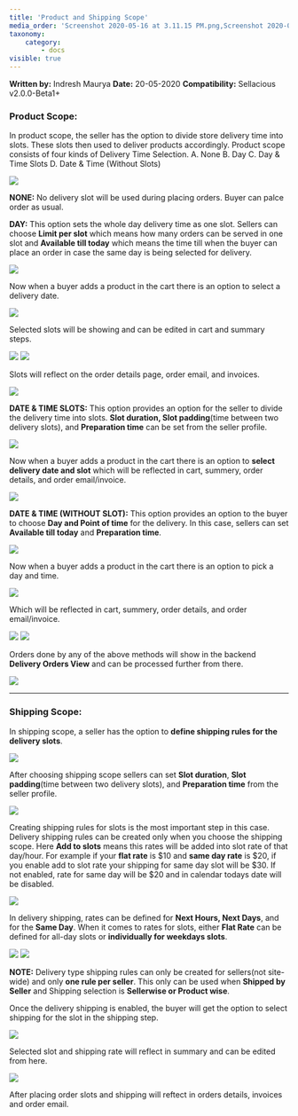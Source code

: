 ```yaml
---
title: 'Product and Shipping Scope'
media_order: 'Screenshot 2020-05-16 at 3.11.15 PM.png,Screenshot 2020-05-16 at 3.25.35 PM.png,Screenshot 2020-05-16 at 3.37.02 PM.png,unnamed.png,Screenshot 2020-05-16 at 3.42.58 PM.png,Screenshot 2020-05-16 at 3.46.11 PM.png,Screenshot 2020-05-16 at 7.03.27 PM.png,Screenshot 2020-05-16 at 7.05.54 PM.png,Screenshot 2020-05-16 at 7.13.12 PM.png,unnamed (1).png,unnamed (2).png,Screenshot 2020-05-16 at 7.24.17 PM.png,Screenshot 2020-05-16 at 7.28.22 PM.png,Screenshot 2020-05-16 at 7.36.27 PM.png,Screenshot 2020-05-16 at 7.03.27 PM (1).png,Screenshot 2020-05-16 at 7.54.41 PM.png,unnamed (3).png,Screenshot 2020-05-16 at 8.03.16 PM.png,Screenshot 2020-05-16 at 8.13.53 PM.png,Screenshot 2020-05-16 at 8.16.37 PM.png'
taxonomy:
    category:
        - docs
visible: true
---
```


**Written by:** Indresh Maurya
**Date:** 20-05-2020
**Compatibility:** Sellacious v2.0.0-Beta1+

### Product Scope:


In product scope, the seller has the option to divide store delivery time into slots.  These slots then used to deliver products accordingly. Product scope consists of four kinds of Delivery Time Selection.
A. None
B. Day
C. Day & Time Slots
D. Date & Time (Without Slots) 

![](Screenshot%202020-05-16%20at%203.11.15%20PM.png)

**NONE:**  No delivery slot will be used during placing orders. Buyer can palce order as usual.

**DAY:**  This option sets the whole day delivery time as one slot. Sellers can choose **Limit per slot** which means how many orders can be served in one slot and **Available till today** which means the time till when the buyer can place an order in case the same day is being selected for delivery.

![](Screenshot%202020-05-16%20at%203.25.35%20PM.png)

Now when a buyer adds a product in the cart there is an option to select a delivery date. 

![](Screenshot%202020-05-16%20at%203.37.02%20PM.png)

Selected slots will be showing and can be edited in cart and summary steps.

![](unnamed.png)
![](Screenshot%202020-05-16%20at%203.42.58%20PM.png)

Slots will reflect on the order details page, order email, and invoices.

![](Screenshot%202020-05-16%20at%203.46.11%20PM.png)

**DATE & TIME SLOTS:**  This option provides an option for the seller to divide the delivery time into slots. **Slot duration, Slot padding**(time between two delivery slots), and **Preparation time** can be set from the seller profile.

![](Screenshot%202020-05-16%20at%207.03.27%20PM.png)

Now when a buyer adds a product in the cart there is an option to **select delivery date and slot** which will be reflected in cart, summery, order details, and order email/invoice.

![](Screenshot%202020-05-16%20at%207.05.54%20PM.png)


**DATE & TIME (WITHOUT SLOT):**  This option provides an option to the buyer to choose **Day and Point of time** for the delivery. In this case, sellers can set **Available till today** and **Preparation time**.

![](Screenshot%202020-05-16%20at%207.13.12%20PM.png)

Now when a buyer adds a product in the cart there is an option to pick a day and time.

![](unnamed%20%281%29.png)

Which will be reflected in cart, summery, order details, and order email/invoice.

![](unnamed%20%282%29.png)
![](Screenshot%202020-05-16%20at%207.24.17%20PM.png)

Orders done by any of the above methods will show in the backend **Delivery Orders View** and can be processed further from there. 

![](Screenshot%202020-05-16%20at%207.28.22%20PM.png)




---

### Shipping Scope:


In shipping scope, a seller has the option to **define shipping rules for the delivery slots**. 

![](Screenshot%202020-05-16%20at%207.36.27%20PM.png)

After choosing shipping scope sellers can set **Slot duration**, **Slot padding**(time between two delivery slots), and **Preparation time** from the seller profile.

![](Screenshot%202020-05-16%20at%207.03.27%20PM%20%281%29.png)

Creating shipping rules for slots is the most important step in this case. Delivery shipping rules can be created only when you choose the shipping scope.
Here **Add to slots**  means this rates will be added into slot rate of that day/hour. For example if your **flat rate** is $10 and **same day rate** is $20, if you enable add to slot rate your shipping for same day slot will be $30. If not enabled, rate for same day will be $20 and in calendar todays date will be disabled.

![](Screenshot%202020-05-16%20at%207.54.41%20PM.png)

In delivery shipping, rates can be defined for **Next Hours, Next Days**, and for the **Same Day**. When it comes to rates for slots, either **Flat Rate** can be defined for all-day slots or **individually for weekdays slots**.

![](unnamed%20%283%29.png)
![](Screenshot%202020-05-16%20at%208.03.16%20PM.png)

**NOTE:**  Delivery type shipping rules can only be created for sellers(not site-wide) and only **one rule per seller**. This only can be used when **Shipped by Seller** and Shipping selection is **Sellerwise or Product wise**.

Once the delivery shipping is enabled, the buyer will get the option to select shipping for the slot in the shipping step.

![](Screenshot%202020-05-16%20at%208.13.53%20PM.png)

Selected slot and shipping rate will reflect in summary and can be edited from here.

![](Screenshot%202020-05-16%20at%208.16.37%20PM.png)

After placing order slots and shipping will reftect in orders details, invoices and order email.
